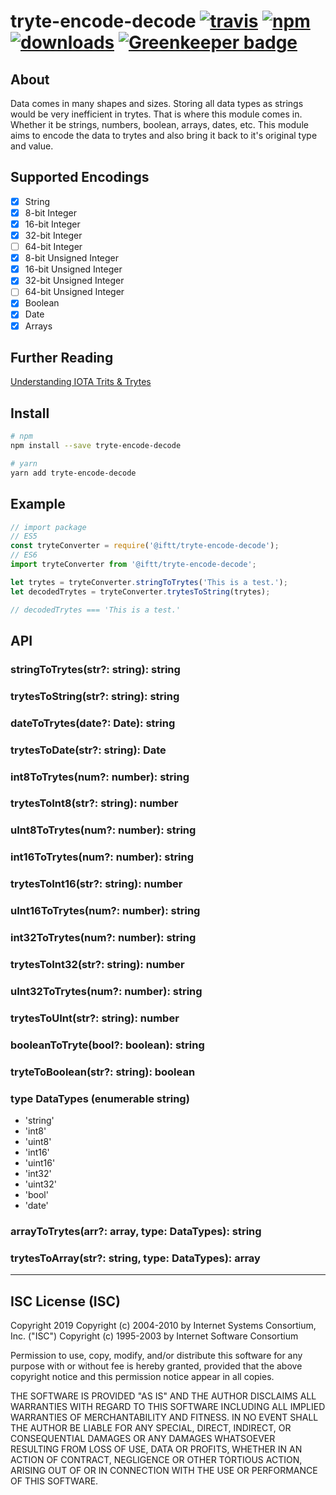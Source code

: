 # tryte-encode-decode [![travis][travis-image]][travis-url] [![npm][npm-image]][npm-url] [![downloads][downloads-image]][downloads-url] [![Greenkeeper badge](https://badges.greenkeeper.io/IFTT/tryte-encode-decode.svg)](https://greenkeeper.io/)

[travis-image]: https://travis-ci.org/IFTT/tryte-encode-decode.svg?branch=master
[travis-url]: https://travis-ci.org/IFTT/tryte-encode-decode
[npm-image]: https://img.shields.io/npm/v/@iftt/tryte-encode-decode.svg
[npm-url]: https://npmjs.org/package/@iftt/tryte-encode-decode
[downloads-image]: https://img.shields.io/npm/dm/@iftt/tryte-encode-decode.svg
[downloads-url]: https://npmjs.org/package/@iftt/tryte-encode-decode

## About

Data comes in many shapes and sizes. Storing all data types as strings would be very inefficient in trytes. That is where this module comes in. Whether it be strings, numbers, boolean, arrays, dates, etc. This module aims to encode the data to trytes and also bring it back to it's original type and value.

## Supported Encodings
- [x] String
- [x] 8-bit Integer
- [x] 16-bit Integer
- [x] 32-bit Integer
- [ ] 64-bit Integer
- [x] 8-bit Unsigned Integer
- [x] 16-bit Unsigned Integer
- [x] 32-bit Unsigned Integer
- [ ] 64-bit Unsigned Integer
- [x] Boolean
- [x] Date
- [x] Arrays

## Further Reading
[Understanding IOTA Trits & Trytes](https://steemit.com/iota/@wiredcrypto/understanding-iota-trits-and-trytes)

## Install
```sh
# npm
npm install --save tryte-encode-decode

# yarn
yarn add tryte-encode-decode
```

## Example
```js
// import package
// ES5
const tryteConverter = require('@iftt/tryte-encode-decode');
// ES6
import tryteConverter from '@iftt/tryte-encode-decode';

let trytes = tryteConverter.stringToTrytes('This is a test.');
let decodedTrytes = tryteConverter.trytesToString(trytes);

// decodedTrytes === 'This is a test.'
```

## API

### stringToTrytes(str?: string): string

### trytesToString(str?: string): string

### dateToTrytes(date?: Date): string

### trytesToDate(str?: string): Date

### int8ToTrytes(num?: number): string

### trytesToInt8(str?: string): number

### uInt8ToTrytes(num?: number): string

### int16ToTrytes(num?: number): string

### trytesToInt16(str?: string): number

### uInt16ToTrytes(num?: number): string

### int32ToTrytes(num?: number): string

### trytesToInt32(str?: string): number

### uInt32ToTrytes(num?: number): string

### trytesToUInt(str?: string): number

### booleanToTryte(bool?: boolean): string

### tryteToBoolean(str?: string): boolean

### type DataTypes (enumerable string)
  * 'string'
  * 'int8'
  * 'uint8'
  * 'int16'
  * 'uint16'
  * 'int32'
  * 'uint32'
  * 'bool'
  * 'date'

### arrayToTrytes(arr?: array<any>, type: DataTypes): string

### trytesToArray(str?: string, type: DataTypes): array<any>

---

## ISC License (ISC)

Copyright 2019 <IFTT>
Copyright (c) 2004-2010 by Internet Systems Consortium, Inc. ("ISC")
Copyright (c) 1995-2003 by Internet Software Consortium


Permission to use, copy, modify, and/or distribute this software for any purpose with or without fee is hereby granted, provided that the above copyright notice and this permission notice appear in all copies.

THE SOFTWARE IS PROVIDED "AS IS" AND THE AUTHOR DISCLAIMS ALL WARRANTIES WITH REGARD TO THIS SOFTWARE INCLUDING ALL IMPLIED WARRANTIES OF MERCHANTABILITY AND FITNESS. IN NO EVENT SHALL THE AUTHOR BE LIABLE FOR ANY SPECIAL, DIRECT, INDIRECT, OR CONSEQUENTIAL DAMAGES OR ANY DAMAGES WHATSOEVER RESULTING FROM LOSS OF USE, DATA OR PROFITS, WHETHER IN AN ACTION OF CONTRACT, NEGLIGENCE OR OTHER TORTIOUS ACTION, ARISING OUT OF OR IN CONNECTION WITH THE USE OR PERFORMANCE OF THIS SOFTWARE.
